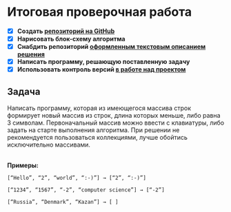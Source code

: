 # Итоговая проверочная работа

- [x] **Создать [репозиторий на GitHub](https://github.com/VitaliySidorov/Final_Test_Task)**
- [x] **Нарисовать блок-схему алгоритма**
- [x] **Снабдить репозиторий [оформленным текстовым описанием решения](https://github.com/VitaliySidorov/Final_Test_Task/blob/main/README.md "Файл README.md")**
- [x] **Написать программу, решающую поставленную задачу**
- [x] **Использовать контроль версий [в работе над проектом](https://github.com/VitaliySidorov/Final_Test_Task/graphs/commit-activity)**

## Задача
Написать программу, которая из имеющегося массива строк формирует новый массив из строк, длина которых меньше,
либо равна 3 символам. Первоначальный массив можно ввести с клавиатуры, либо задать на старте выполнения алгоритма. 
При решении не рекомендуется пользоваться коллекциями, лучше обойтись исключительно массивами.

</br>**Примеры:**
```
[“Hello”, “2”, “world”, “:-)”] → [“2”, “:-)”]

[“1234”, “1567”, “-2”, “computer science”] → [“-2”]

[“Russia”, “Denmark”, “Kazan”] → [ ]
```
